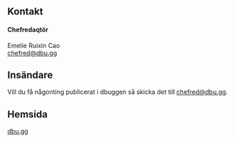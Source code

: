 ## Kontakt

#### Chefredaqtör

Emelie Ruixin Cao</br>
[chefred@dbu.gg](mailto:chefred@dbu.gg)

## Insändare

Vill du få någonting publicerat i dbuggen så skicka det till [chefred@dbu.gg](mailto:chefred@dbu.gg).

## Hemsida

[dbu.gg](https://dbu.gg)
